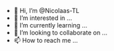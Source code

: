 - 👋 Hi, I’m @Nicolaas-TL
- 👀 I’m interested in ...
- 🌱 I’m currently learning ...
- 💞️ I’m looking to collaborate on ...
- 📫 How to reach me ...

<!---
Nicolaas-TL/Nicolaas-TL is a ✨ special ✨ repository because its `README.md` (this file) appears on your GitHub profile.
You can click the Preview link to take a look at your changes.
--->
